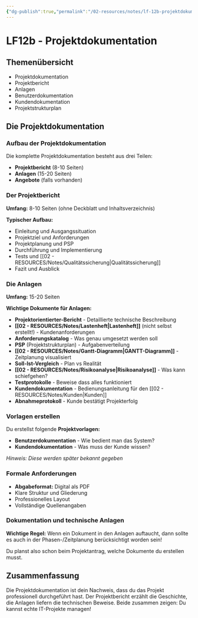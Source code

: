 ```yaml
---
{"dg-publish":true,"permalink":"/02-resources/notes/lf-12b-projektdokumentation/","tags":["GFN/LF12/FISI"],"noteIcon":"","updated":"2025-09-05T15:10:57.062+02:00"}
---
```


# LF12b - Projektdokumentation

## Themenübersicht

- Projektdokumentation
- Projektbericht
- Anlagen
- Benutzerdokumentation
- Kundendokumentation
- Projektstrukturplan

## Die Projektdokumentation

### Aufbau der Projektdokumentation


Die komplette Projektdokumentation besteht aus drei Teilen:

- **Projektbericht** (8-10 Seiten)
- **Anlagen** (15-20 Seiten)
- **Angebote** (falls vorhanden)

### Der Projektbericht

**Umfang:** 8-10 Seiten (ohne Deckblatt und Inhaltsverzeichnis)

**Typischer Aufbau:**

- Einleitung und Ausgangssituation
- Projektziel und Anforderungen
- Projektplanung und PSP
- Durchführung und Implementierung
- Tests und [[02 - RESOURCES/Notes/Qualitätssicherung\|Qualitätssicherung]]
- Fazit und Ausblick

### Die Anlagen

**Umfang:** 15-20 Seiten

**Wichtige Dokumente für Anlagen:**

- **Projektorientierter-Bericht** - Detaillierte technische Beschreibung
- **[[02 - RESOURCES/Notes/Lastenheft\|Lastenheft]]** (nicht selbst erstellt!) - Kundenanforderungen
- **Anforderungskatalog** - Was genau umgesetzt werden soll
- **PSP** (Projektstrukturplan) - Aufgabenverteilung
- **[[02 - RESOURCES/Notes/Gantt-Diagramm\|GANTT-Diagramm]]** - Zeitplanung visualisiert
- **Soll-Ist-Vergleich** - Plan vs Realität
- **[[02 - RESOURCES/Notes/Risikoanalyse\|Risikoanalyse]]** - Was kann schiefgehen?
- **Testprotokolle** - Beweise dass alles funktioniert
- **Kundendokumentation** - Bedienungsanleitung für den [[02 - RESOURCES/Notes/Kunden\|Kunden]]
- **Abnahmeprotokoll** - Kunde bestätigt Projekterfolg

### Vorlagen erstellen

Du erstellst folgende **Projektvorlagen:**

- **Benutzerdokumentation** - Wie bedient man das System?
- **Kundendokumentation** - Was muss der Kunde wissen?

_Hinweis: Diese werden später bekannt gegeben_

### Formale Anforderungen

- **Abgabeformat:** Digital als PDF
- Klare Struktur und Gliederung
- Professionelles Layout
- Vollständige Quellenangaben

### Dokumentation und technische Anlagen

**Wichtige Regel:** Wenn ein Dokument in den Anlagen auftaucht, dann sollte es auch in der Phasen-/Zeitplanung berücksichtigt worden sein!

Du planst also schon beim Projektantrag, welche Dokumente du erstellen musst.

## Zusammenfassung

Die Projektdokumentation ist dein Nachweis, dass du das Projekt professionell durchgeführt hast. Der Projektbericht erzählt die Geschichte, die Anlagen liefern die technischen Beweise. Beide zusammen zeigen: Du kannst echte IT-Projekte managen!